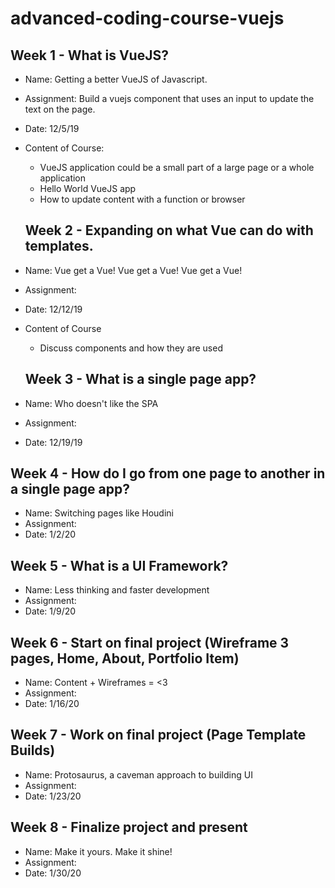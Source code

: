 # advanced-coding-course-vuejs

## Week 1 - What is VueJS?
- Name: Getting a better VueJS of Javascript.
- Assignment: Build a vuejs component that uses an input to update the text on the page.
- Date: 12/5/19
- Content of Course:
	- VueJS application could be a small part of a large page or a whole application
	- Hello World VueJS app
	- How to update content with a function or browser

	## Week 2 - Expanding on what Vue can do with templates.
- Name: Vue get a Vue! Vue get a Vue! Vue get a Vue!
- Assignment: 
- Date: 12/12/19
- Content of Course
	- Discuss components and how they are used

	## Week 3 - What is a single page app?
- Name: Who doesn't like the SPA
- Assignment:
- Date: 12/19/19

## Week 4 - How do I go from one page to another in a single page app?
- Name: Switching pages like Houdini
- Assignment:
- Date: 1/2/20

## Week 5 - What is a UI Framework?
- Name: Less thinking and faster development
- Assignment:
- Date: 1/9/20

## Week 6 - Start on final project (Wireframe 3 pages, Home, About, Portfolio Item)
- Name: Content + Wireframes = <3
- Assignment: 
- Date: 1/16/20

## Week 7 - Work on final project (Page Template Builds)
- Name: Protosaurus, a caveman approach to building UI
- Assignment:
- Date: 1/23/20

## Week 8 - Finalize project and present
- Name: Make it yours. Make it shine!
- Assignment:
- Date: 1/30/20